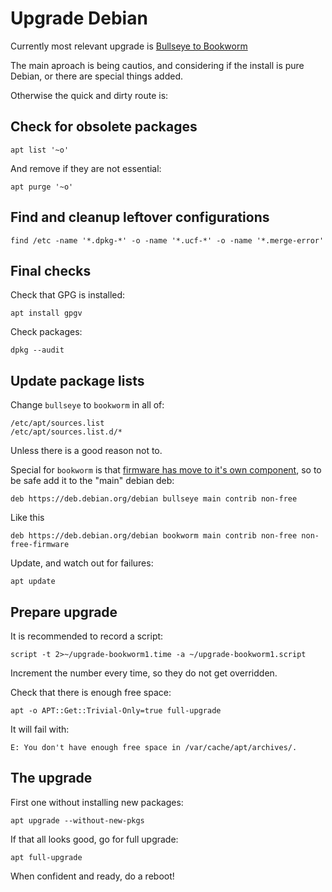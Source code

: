 # Upgrade Debian

Currently most relevant upgrade is [Bullseye to Bookworm](https://www.debian.org/releases/bookworm/amd64/release-notes/ch-upgrading.en.html)

The main aproach is being cautios, and considering if the install is pure Debian, or there are special things added.

Otherwise the quick and dirty route is:

## Check for obsolete packages

```
apt list '~o'
```

And remove if they are not essential:
```
apt purge '~o'
```

## Find and cleanup leftover configurations

```
find /etc -name '*.dpkg-*' -o -name '*.ucf-*' -o -name '*.merge-error'
```

## Final checks

Check that GPG is installed:
```
apt install gpgv
```

Check packages:
```
dpkg --audit
```

## Update package lists

Change `bullseye` to `bookworm` in all of:
```
/etc/apt/sources.list
/etc/apt/sources.list.d/*
```
Unless there is a good reason not to.

Special for `bookworm` is that [firmware has move to it's own component](https://www.debian.org/releases/bookworm/amd64/release-notes/ch-information.en.html#non-free-split), so to be safe add it to the "main" debian deb:
```
deb https://deb.debian.org/debian bullseye main contrib non-free
```
Like this
```
deb https://deb.debian.org/debian bookworm main contrib non-free non-free-firmware
```

Update, and watch out for failures:
```
apt update
```

## Prepare upgrade

It is recommended to record a script:
```
script -t 2>~/upgrade-bookworm1.time -a ~/upgrade-bookworm1.script
```
Increment the number every time, so they do not get overridden.

Check that there is enough free space:
```
apt -o APT::Get::Trivial-Only=true full-upgrade
```
It will fail with:
```
E: You don't have enough free space in /var/cache/apt/archives/.
```

## The upgrade

First one without installing new packages:
```
apt upgrade --without-new-pkgs
```

If that all looks good, go for full upgrade:
```
apt full-upgrade
```

When confident and ready, do a reboot!
